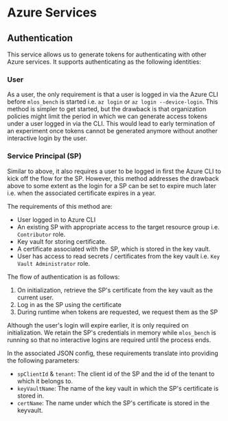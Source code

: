# Azure Services

## Authentication

This service allows us to generate tokens for authenticating with other Azure services.
It supports authenticating as the following identities:

### User

As a user, the only requirement is that a user is logged in via the Azure CLI before `mlos_bench` is started i.e. `az login` or `az login --device-login`.
This method is simpler to get started, but the drawback is that organization policies might limit the period in which we can generate access tokens under a user logged in via the CLI.
This would lead to early termination of an experiment once tokens cannot be generated anymore without another interactive login by the user.

### Service Principal (SP)

Similar to above, it also requires a user to be logged in first the Azure CLI to kick off the flow for the SP.
However, this method addresses the drawback above to some extent as the login for a SP can be set to expire much later i.e. when the associated certificate expires in a year.

The requirements of this method are:
- User logged in to Azure CLI
- An existing SP with appropriate access to the target resource group i.e. `Contributor` role.
- Key vault for storing certificate.
- A certificate associated with the SP, which is stored in the key vault.
- User has access to read secrets / certificates from the key vault i.e. `Key Vault Administrator` role.

The flow of authentication is as follows:
1. On initialization, retrieve the SP's certificate from the key vault as the current user.
2. Log in as the SP using the certificate
3. During runtime when tokens are requested, we request them as the SP

Although the user's login will expire earlier, it is only required on initialization.
We retain the SP's credentials in memory while `mlos_bench` is running so that no interactive logins are required until the process ends.

In the associated JSON config, these requirements translate into providing the following parameters:
- `spClientId` & `tenant`: The client id of the SP and the id of the tenant to which it belongs to.
- `keyVaultName`: The name of the key vault in which the SP's certificate is stored in.
- `certName`: The name under which the SP's certificate is stored in the keyvault.